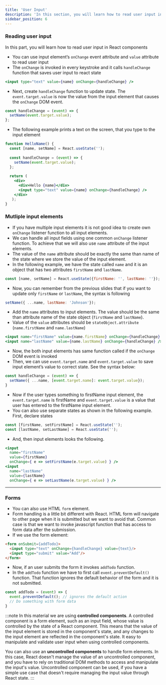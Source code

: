 ```yaml
---
title: 'User Input'
description: 'In this section, you will learn how to read user input in React components'
sidebar_position: 6
---
```

### Reading user input
In this part, you will learn how to read user input in React components

- You can use input element’s `onChange` event attribute and `value` attribute to read user input
- The `onChange` is invoked in every keystroke and it calls `handleChange` function that saves user input to react state

```jsx
<input type="text" value={name} onChange={handleChange} />
```
- Next, create `handleChange` function to update state. The `event.target.value` is now the value from the input element that causes the `onChange`  DOM event.
```jsx
const handleChange = (event) => {
  setName(event.target.value);
};
```
- The following example prints a text on the screen, that you type to the input element

```jsx live
function HelloName() {
  const [name, setName] = React.useState('');
  
  const handleChange = (event) => {
    setName(event.target.value); 
  };
  
  return (
    <div>
      <div>Hello {name}</div>
      <input type="text" value={name} onChange={handleChange} />
    </div>
   );
}
```
### Mutliple input elements
- If you have multiple input elements it is not good idea to create own `onChange` listener function to all input elements.
- We can handle all input fields using one common `onChange` listener function. To achieve that we will also use `name` attribute of the input elements.
- The value of the `name` attribute should be exactly the same than name of the state where we store the value of the input element.
- In the following example, we have the state called `name` and it is an object that has two attributes `firstName` and `lastName`.
```js
const [name, setName] = React.useState({firstName: '', lastName: ''});
```
- Now, you can remember from the previous slides that if you want to update only `firstName` or `lastName`, the syntax is following
```js  
setName({ ...name, lastName: 'Johnson'});
```
- Add the `name` attributes to input elements. The value should be the same than attribute name of the state object (`firstName` and `lastName`).
- Value of the `value` attributes should be `stateObject.attribute` (`name.firstName` and `name.lastName`)

```jsx
<input name="firstName" value={name.firstName} onChange={handleChange} />
<input name="lastName" value={name.lastName} onChange={handleChange} />
```
- Now, the both input elements has same function called if the `onChange` DOM event is invoked
- Then, we can use `event.target.name` and `event.target.value` to save input element’s value to correct state. See the syntax below:

```jsx
const handleChange = (event) => {
  setName({ ...name, [event.target.name]: event.target.value});
}
```
- Now if the user types something to firstName input element, the `event.target.name` is firstName and `event.target.value` is a value that user has entered to the firstName input element.
- You can also use separate states as shown in the following example. First, declare states  
```js
const [firstName, setFirstName] = React.useState('');
const [lastName, setLastName] = React.useState('');
```
- And, then input elements looks the following.
```jsx
<input 
  name="firstName" 
  value={firstName} 
  onChange={ e => setFirstName(e.target.value) } />
<input 
  name="lastName"
  value={lastName} 
  onChange={ e => setLastName(e.target.value) } />
```
---
### Forms
- You can also use HTML `form` element.
- Form handling is a little bit different with React. HTML form will navigate to other page when it is submitted but we want to avoid that. Common case is that we want to invoke javascript function that has access to form data after the submission.
- If we use the form element:
```html
<form onSubmit={addTodo}>
  <input type="text" onChange={handleChange} value={text}/>
  <input type="submit" value="Add"/>
</form>
```
- Now, if an user submits the form it invokes `addTodo` function.
- In the `addTodo` function we have to first call `event.preventDefault()` function. That function ignores the default behavior of the form and it is not submitted.
```js
const addTodo = (event) => {
  event.preventDefault(); // ignores the default action 
  // Do something with form data
}
```
:::note
In this material we are using **controlled components**. A controlled component is a form element, such as an input field, whose value is controlled by the state of a React component. This means that the value of the input element is stored in the component's state, and any changes to the input element are reflected in the component's state. It easy to manipulate and validate user input when using controlled components.

You can also use an **uncontrolled components** to handle form elements. In this case, React doesn't manage the value of an uncontrolled component, and you have to rely on traditional DOM methods to access and manipulate the input's value. Uncontrolled component can be used, if you have a simple use case that doesn't require managing the input value through React state.
:::